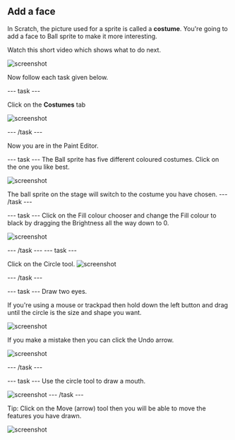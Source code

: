 ## Add a face
In Scratch, the picture used for a sprite is called a __costume__. You're going to add a face to Ball sprite to make it more interesting. 

Watch this short video which shows what to do next.

![screenshot](images/balls-step3.gif) 

Now follow each task given below.

--- task ---

Click on the **Costumes** tab

![screenshot](images/balls-costumes.png)

--- /task ---

Now you are in the Paint Editor.

--- task ---
The Ball sprite has five different coloured costumes. Click on the one you like best.

![screenshot](images/balls-costume-colour.png)

The ball sprite on the stage will switch to the costume you have chosen.
--- /task ---

--- task ---
Click on the Fill colour chooser and change the Fill colour to black by dragging the Brightness all the way down to 0.

![screenshot](images/balls-fill-colour.png)

--- /task ---
--- task ---

Click on the Circle tool. 
![screenshot](images/balls-circle-tool.png)

--- /task ---

--- task ---
Draw two eyes. 

If you're using a mouse or trackpad then hold down the left button and drag until the circle is the size and shape you want.

![screenshot](images/balls-eyes.png)

If you make a mistake then you can click the Undo arrow.

![screenshot](images/balls-undo.png)

--- /task ---

--- task ---
Use the circle tool to draw a mouth.

![screenshot](images/balls-mouth.png)
--- /task ---

Tip: Click on the Move (arrow) tool then you will be able to move the features you have drawn.

![screenshot](images/balls-move.png)

